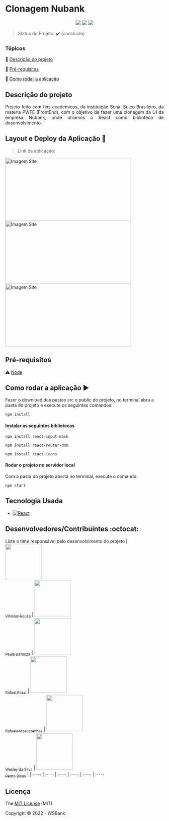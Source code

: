 <h1>Clonagem Nubank</h1>

<p align="center">
  <img src="https://img.shields.io/static/v1?label=react&message=framework&color=blue&style=for-the-badge&logo=REACT"/>
  <img src="https://img.shields.io/static/v1?label=Netlify&message=deploy&color=blue&style=for-the-badge&logo=netlify"/>
  <img src="http://img.shields.io/static/v1?label=License&message=MIT&color=green&style=for-the-badge"/>
</p>

> Status do Projeto: :heavy_check_mark: (concluido)

### Tópicos 

:small_blue_diamond: [Descrição do projeto](#descrição-do-projeto)



:small_blue_diamond: [Pré-requisitos](#pré-requisitos)

:small_blue_diamond: [Como rodar a aplicação](#como-rodar-a-aplicação-arrow_forward)

## Descrição do projeto 

<p align="justify">
  Projeto feito com fins academicos, da instituição Senai Suiço Brasileiro, da materia PWFE (FrontEnd), com o objetivo de fazer uma clonagem da UI da empresa Nubank, onde utilamos o React como biblioteca de desenvolvimento.
</p>

## Layout e Deploy da Aplicação :dash:

> Link da aplicação: 

<img width="400px" height="200px" src="https://cdn.discordapp.com/attachments/905749782721597455/962848105764646912/unknown.png" alt="Imagem Site"> <img width="400px" height="200px" src="https://cdn.discordapp.com/attachments/905749782721597455/962848145199489074/unknown.png" alt="Imagem Site">  <img width="400px" height="200px" src="https://cdn.discordapp.com/attachments/905749782721597455/962848183698989077/unknown.png" alt="Imagem Site"> 

## Pré-requisitos

:warning: [Node](https://nodejs.org/en/download/)

## Como rodar a aplicação :arrow_forward:

Fazer o download das pastas src e public do projeto, no terminal abra a pasta do projeto e execute os seguintes comandos:

```
npm install 
```

#### Instalar as seguintes bibliotecas
```
npm install react-input-mask
```
```
npm install react-router-dom
```
```
npm install react-icons
```

#### Rodar o projeto no servidor local
Com a pasta do projeto aberta no terminal, execute o comando:
```
npm start
```

## Tecnologia Usada

- [![React](https://img.shields.io/badge/React-20232A?style=for-the-badge&logo=react&logoColor=61DAFB)](https://pt-br.reactjs.org)


## Desenvolvedores/Contribuintes :octocat:

Liste o time responsável pelo desenvolvimento do projeto
| [<img src="https://avatars.githubusercontent.com/u/91327153?v=4" width=115><br><sub>Vinicius Souza</sub>](https://github.com/Vinicius-Souza-Araujo) |  [<img src="https://avatars.githubusercontent.com/u/91341241?v=4" width=115><br><sub>Paula Barboza</sub>](https://github.com/Paula-Barboza) |  [<img src="https://avatars.githubusercontent.com/u/91340426?v=4" width=115><br><sub>Rafael Rossi</sub>](https://github.com/rafaellrossi) | [<img src="https://avatars.githubusercontent.com/u/88278315?v=4" width=115><br><sub>Rafaela Mascarenhas</sub>](https://github.com/RafaelaMascarenhas) | [<img src="https://avatars.githubusercontent.com/u/91344578?v=4" width=115><br><sub>Wesley da Silva</sub>](https://github.com/wesleww) | [<img src="https://avatars.githubusercontent.com/u/88379213?v=4" width=115><br><sub>Pedro Bicas</sub>](https://github.com/PedroBicas) |
| :---: | :---: | :---: | :---: | :---: | :---:


## Licença 

The [MIT License]() (MIT)

Copyright :copyright: 2022 - WSBank
